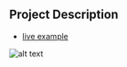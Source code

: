 ## Project Description

* [live example](https://ty-brad.github.io/website-porfolio/)

![alt text](https://github.com/ty-brad/website-portfolio/)
